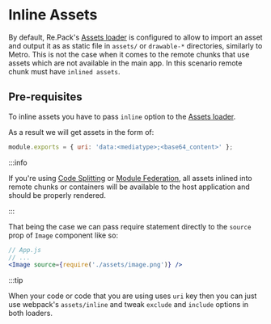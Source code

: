# Inline Assets

By default, Re.Pack's [Assets loader](/docs/configuration/loaders/assets-loader) is configured to allow to import an asset and output it as as static file in `assets/` or `drawable-*` directories, similarly to Metro.
This is not the case when it comes to the remote chunks that use assets which are not available in the main app. In this scenario remote chunk must have `inlined assets`.

## Pre-requisites

To inline assets you have to pass `inline` option to the [Assets loader](/docs/configuration/loaders/assets-loader).

As a result we will get assets in the form of:

```js
module.exports = { uri: 'data:<mediatype>;<base64_content>' };
```

:::info

If you're using [Code Splitting](#) or [Module Federation](#), all assets inlined into remote chunks or containers will be available to the host application and should be properly rendered.

:::

That being the case we can pass require statement directly to the `source` prop of `Image` component like so:

```jsx
// App.js
// ...
<Image source={require('./assets/image.png')} />
```

:::tip

When your code or code that you are using uses `uri` key then you can just use webpack's `assets/inline` and tweak `exclude` and `include` options in both loaders.
